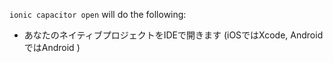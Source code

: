`ionic capacitor open` will do the following:
- あなたのネイティブプロジェクトをIDEで開きます (iOSではXcode, AndroidではAndroid )
